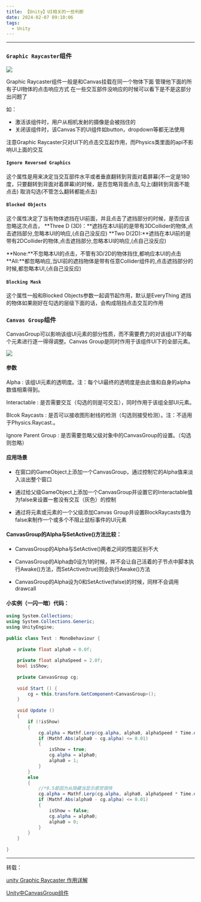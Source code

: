 ```yaml
---
title: 【Unity】UI相关的一些判断
date: 2024-02-07 09:10:06
tags:
  - Unity
---
```


---

### `Graphic Raycaster`组件

<img class="half" src="/../images/unity/UI/GraphicRaycaster.png"></img>

Graphic Raycaster组件一般是和Canvas挂载在同一个物体下面
管理他下面的所有子UI物体的点击响应方式
在一些交互部件没响应的时候可以看下是不是这部分出问题了

如：

- 激活该组件时，用户从相机发射的摄像是会被挡住的
- 关闭该组件时，该Canvas下的UI组件如button，dropdown等都无法使用

注意Graphic Raycaster只对UI下的点击交互起作用，而Physics类里面的api不影响UI上面的交互

#### `Ignore Reversed Graphics`

这个属性是用来决定当交互部件水平或者垂直翻转到背面对着屏幕(不一定是180度，只要翻转到背面对着屏幕)的时候，是否忽略背面点击,勾上(翻转到背面不能点击) 取消勾选(不管怎么翻转都能点击)

#### `Blocked Objects`

这个属性决定了当有物体遮挡在UI前面，并且点击了遮挡部分的时候，是否应该忽略这次点击，
**Three D (3D)：**遮挡在本UI前的是带有3DCollider的物体,点击遮挡部分,忽略本UI的响应,(点自己没反应)
**Two D(2D):**遮挡在本UI前的是带有2DCollider的物体,点击遮挡部分,忽略本UI的响应,(点自己没反应)

**None:**不忽略本UI的点击，不管有3D/2D的物体挡住,都响应本UI的点击
**All:**都忽略响应,当UI前的遮挡物体是带有任意Collider组件的,点击遮挡部分的时候,都忽略本UI,(点自己没反应)

#### `Blocking Mask`

这个属性一般和Blocked Objects参数一起调节起作用，默认是EveryThing
遮挡的物体如果刚好在勾选的层级下面的话，会构成阻挡点击交互的作用

### `Canvas Group`组件

CanvasGroup可以影响该组UI元素的部分性质，而不需要费力的对该组UI下的每个元素进行逐一得得调整。Canvas Group是同时作用于该组件UI下的全部元素。

<img class="half" src="/../images/unity/UI/CanvasGroup.png"></img>

#### 参数

Alpha : 该组UI元素的透明度。注：每个UI最终的透明度是由此值和自身的alpha数值相乘得到。

Interactable : 是否需要交互（勾选的则是可交互），同时作用于该组全部UI元素。

Blcok Raycasts : 是否可以接收图形射线的检测（勾选则接受检测）。注：不适用于Physics.Raycast.。

Ignore Parent Group : 是否需要忽略父级对象中的CanvasGroup的设置。（勾选则忽略）

#### 应用场景

- 在窗口的GameObject上添加一个CanvasGroup，通过控制它的Alpha值来淡入淡出整个窗口

- 通过给父级GameObject上添加一个CanvasGroup并设置它的Interactable值为false来设置一套没有交互（灰色）的控制

- 通过将元素或元素的一个父级添加Canvas Group并设置BlockRaycasts值为false来制作一个或多个不阻止鼠标事件的UI元素

#### CanvasGroup的Alpha与SetActive()方法比较：

- CanvasGroup的Alpha与SetActive()两者之间的性能区别不大

- CanvasGroup的Alpha由0设为1的时候，并不会让自己活着的子节点中脚本执行Awake()方法，而SetActive(true)则会执行Awake()方法

- CanvasGroup的Alpha设为0和SetActive(false)的时候，同样不会调用drawcall

#### 小实例（一闪一暗）代码：

```C#
using System.Collections;
using System.Collections.Generic;
using UnityEngine;
 
public class Test : MonoBehaviour {
 
    private float alpha0 = 0.0f;
 
    private float alphaSpeed = 2.0f;
    bool isShow;
 
    private CanvasGroup cg;
 
	void Start () {
        cg = this.transform.GetComponent<CanvasGroup>();
	}
	
	void Update ()
    {
        if (!isShow)
        {
            cg.alpha = Mathf.Lerp(cg.alpha, alpha0, alphaSpeed * Time.deltaTime);
            if (Mathf.Abs(alpha0 - cg.alpha) <= 0.01)
            {
                isShow = true;
                cg.alpha = alpha0;
                alpha0 = 1;
            }
        }
        else
        {
            //*0.5是因为从隐藏当显示感觉很快
            cg.alpha = Mathf.Lerp(cg.alpha, alpha0, alphaSpeed * Time.deltaTime * 0.5f);
            if (Mathf.Abs(alpha0 - cg.alpha) <= 0.01)
            {
                isShow = false;
                cg.alpha = alpha0;
                alpha0 = 0;
            }
        }
	}
 
}
```



---

转载：

[unity Graphic Raycaster 作用详解](https://blog.csdn.net/Ling_SevoL_Y/article/details/107714884)

[Unity中CanvasGroup组件](https://blog.csdn.net/qq_38721111/article/details/89190006)
